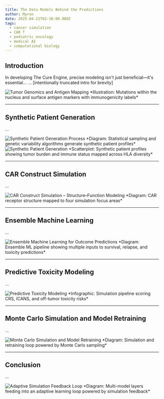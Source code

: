 ```yaml
---
title: The Data Models Behind the Predictions
author: Myron
date: 2025-04-21T02:38:00.000Z
tags:
  - cancer simulation
  - CAR T
  - pediatric oncology
  - medical AI
  - computational biology
---
```

## Introduction

In developing The Cure Engine, precise modeling isn't just beneficial—it's essential...
... [intentionally truncated intro for brevity]

<img src="/uploads/tumor-genomics-antigen-map.png" class="small-figure" alt="Tumor Genomics and Antigen Mapping">
*Illustration: Mutations within the nucleus and surface antigen markers with immunogenicity labels*

---

## Synthetic Patient Generation

...

<img src="/uploads/synthetic-patient-generation-process.png" class="small-figure" alt="Synthetic Patient Generation Process">
*Diagram: Statistical sampling and genetic variability algorithms generate synthetic patient profiles*

<img src="/uploads/synthetic-patient-generation.png" class="small-figure" alt="Synthetic Patient Generation">
*Scatterplot: Synthetic patient profiles showing tumor burden and immune status mapped across HLA diversity*

---

## CAR Construct Simulation

...

<img src="/uploads/car-construct-simulation-diagram.png" class="small-figure" alt="CAR Construct Simulation – Structure–Function Modeling">
*Diagram: CAR receptor structure mapped to four simulation focus areas*

---

## Ensemble Machine Learning

...

<img src="/uploads/ensemble-ml-outcome-prediction.png" class="small-figure" alt="Ensemble Machine Learning for Outcome Predictions">
*Diagram: Ensemble ML pipeline showing multiple inputs to survival, relapse, and toxicity predictions*

---

## Predictive Toxicity Modeling

...

<img src="/uploads/predictive-toxicity-modeling.png" class="small-figure" alt="Predictive Toxicity Modeling">
*Infographic: Simulation pipeline scoring CRS, ICANS, and off-tumor toxicity risks*

---

## Monte Carlo Simulation and Model Retraining

...

<img src="/uploads/monte-carlo-model-retraining.png" class="small-figure" alt="Monte Carlo Simulation and Model Retraining">
*Diagram: Simulation and retraining loop powered by Monte Carlo sampling*

---

## Conclusion

...

<img src="/uploads/adaptive-simulation-feedback-loop.png" class="small-figure" alt="Adaptive Simulation Feedback Loop">
*Diagram: Multi-model layers feeding into an adaptive learning loop powered by simulation feedback*
